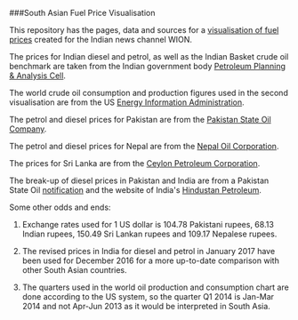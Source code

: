 ###South Asian Fuel Price Visualisation

This repository has the pages, data and sources for a [visualisation of fuel prices](http://www.wionews.com/business-economy/why-are-indian-prices-not-falling-in-line-with-global-crude-oil-prices-11150) created for the Indian news channel WION.

The prices for Indian diesel and petrol, as well as the Indian Basket crude oil benchmark are taken from the Indian government body [Petroleum Planning & Analysis Cell](http://ppac.org.in/content/149_1_PricesPetroleum.aspx).

The world crude oil consumption and production figures used in the second visualisation are from the US [Energy Information Administration](http://www.eia.gov/outlooks/steo/report/global_oil.cfm
).

The petrol and diesel prices for Pakistan are from the [Pakistan State Oil Company](http://www.psopk.com/en/product-and-services/product-prices/pol/pol-archives
).

The petrol and diesel prices for Nepal are from the [Nepal Oil Corporation](http://www.nepaloil.com.np/selling-price-archive-16.html
).

The prices for Sri Lanka are from the [Ceylon Petroleum Corporation](http://www.ceypetco.gov.lk/History.htm).

The break-up of diesel prices in Pakistan and India are from a Pakistan State Oil [notification](http://www.psopk.com/files/hsd/hsd_notifications_1117.pdf
) and the website of India's [Hindustan Petroleum](http://www.hindustanpetroleum.com/documents/pdf/pb/pricebuildup_Diesel.pdf
).

Some other odds and ends:

1) Exchange rates used for 1 US dollar is 104.78 Pakistani rupees, 68.13 Indian rupees, 150.49 Sri Lankan rupees and 109.17 Nepalese rupees.

2) The revised prices in India for diesel and petrol in January 2017 have been used for December 2016 for a more up-to-date comparison with other South Asian countries.

3) The quarters used in the world oil production and consumption chart are done according to the US system, so the quarter Q1 2014 is Jan-Mar 2014 and not Apr-Jun 2013 as it would be interpreted in South Asia.
